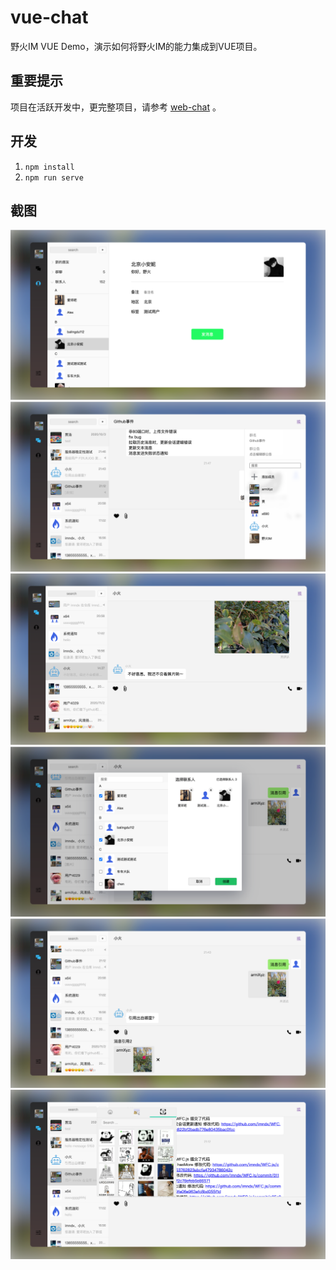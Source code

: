 # vue-chat

野火IM VUE Demo，演示如何将野火IM的能力集成到VUE项目。

## 重要提示
项目在活跃开发中，更完整项目，请参考 [web-chat](https://github.com/wildfirechat/web-chat) 。

## 开发
1. ```npm install```
2. ```npm run serve```

## 截图
![](./image/contact.png)
![](./image/group-conversation-info.png)
![](./image/home.png)
![](./image/picker-user.png)
![](./image/quote.png)
![](./image/sticker.png)

